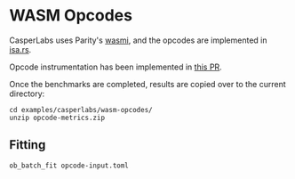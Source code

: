 # WASM Opcodes

CasperLabs uses Parity's [wasmi](https://github.com/paritytech/wasmi/), and the opcodes are implemented in [isa.rs](https://github.com/paritytech/wasmi/blob/1d580e308dc549cf8056166722ac93e7b73f858c/src/isa.rs#L140-L341).

Opcode instrumentation has been implemented in [this PR](https://github.com/CasperLabs/wasmi/pull/1).

Once the benchmarks are completed, results are copied over to the current directory:

```
cd examples/casperlabs/wasm-opcodes/
unzip opcode-metrics.zip
```

## Fitting

```
ob_batch_fit opcode-input.toml
```

